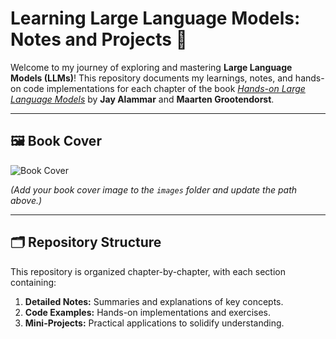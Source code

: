 # Learning Large Language Models: Notes and Projects 🚀

Welcome to my journey of exploring and mastering **Large Language Models (LLMs)**! This repository documents my learnings, notes, and hands-on code implementations for each chapter of the book [*Hands-on Large Language Models*](https://www.oreilly.com/library/view/hands-on-large-language/9781098150952/) by **Jay Alammar** and **Maarten Grootendorst**.

---

## 🖼️ Book Cover

![Book Cover](./images/book_cover.jpg)

*(Add your book cover image to the `images` folder and update the path above.)*

---

## 🗂️ Repository Structure

This repository is organized chapter-by-chapter, with each section containing:
1. **Detailed Notes:** Summaries and explanations of key concepts.
2. **Code Examples:** Hands-on implementations and exercises.
3. **Mini-Projects:** Practical applications to solidify understanding.


